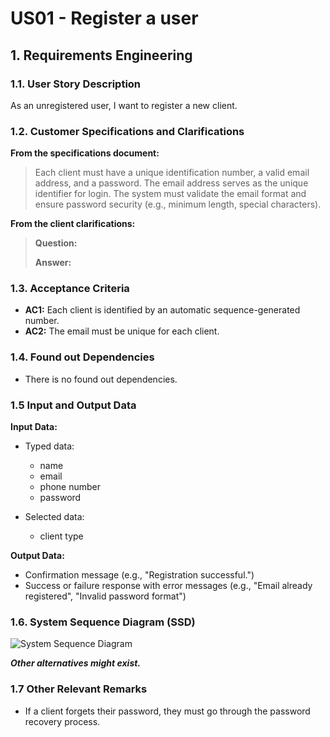 # US01 - Register a user

## 1. Requirements Engineering

### 1.1. User Story Description

As an unregistered user, I want to register a new client.

### 1.2. Customer Specifications and Clarifications 

**From the specifications document:**

> Each client must have a unique identification number, a valid email address, and a password. 
> The email address serves as the unique identifier for login. 
> The system must validate the email format and ensure password security (e.g., minimum length, special characters).

**From the client clarifications:**

> **Question:**
>
> **Answer:**

### 1.3. Acceptance Criteria

* **AC1:** Each client is identified by an automatic sequence-generated number.
* **AC2:** The email must be unique for each client.

### 1.4. Found out Dependencies

* There is no found out dependencies.

### 1.5 Input and Output Data

**Input Data:**

* Typed data:
    * name
    * email
    * phone number
    * password
	
* Selected data:
    * client type

**Output Data:**

* Confirmation message (e.g., "Registration successful.")
* Success or failure response with error messages (e.g., "Email already registered", "Invalid password format")

### 1.6. System Sequence Diagram (SSD)

![System Sequence Diagram](US006-SSD.svg)

**_Other alternatives might exist._**

### 1.7 Other Relevant Remarks

* If a client forgets their password, they must go through the password recovery process.